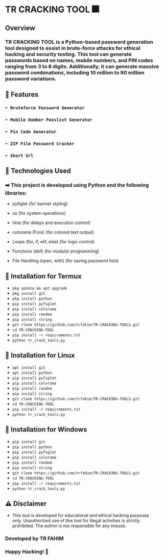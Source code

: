 # TR CRACKING TOOL 🎆

## Overview
### TR CRACKING TOOL is a Python-based password generation tool designed to assist in brute-force attacks for ethical hacking and security testing. This tool can generate passwords based on names, mobile numbers, and PIN codes ranging from 3 to 8 digits. Additionally, it can generate massive password combinations, including 10 million to 90 million password variations.

## 🧿 Features
### `➡️ Bruteforce Password Generator`
### `➡️ Mobile Number Passlist Generator`
### `➡️ Pin Code Generator`
### `➡️ ZIP File Password Cracker`
### `➡️ Short Url`

## 🧿 Technologies Used
### ➡️ This project is developed using Python and the following libraries:

- pyfiglet (for banner styling)

- os (for system operations)

- time (for delays and execution control)

- colorama (Fore) (for colored text output)

- Loops (for, if, elif, else) (for logic control)

- Functions (def) (for modular programming)

- File Handling (open, with) (for saving password lists)

## 🧿 Installation for Termux
- ` pkg update && apt upgrade `
- ` pkg install git `
- ` pkg install python `
- ` pip install pyfiglet `
- ` pip install colorama `
- ` pip install random `
- ` pip install string `
- ` git clone https://github.com/trfahim/TR-CRACKING-TOOLS.git `
- ` cd TR-CRACKING-TOOL `
- ` pip install -r requirements.txt `
- ` python tr_crack_tools.py `
## 🧿 Installation for Linux
- ` apt install git `
- ` apt install python `
- ` pip install pyfiglet `
- ` pip install colorama `
- ` pip install random `
- ` pip install string `
- ` git clone https://github.com/trfahim/TR-CRACKING-TOOLS.git `
- ` cd TR-CRACKING-TOOL `
- ` pip install -r requirements.txt `
- ` python tr_crack_tools.py `
## 🧿 Installation for Windows
- ` pip install git `
- ` pip install python `
- ` pip install pyfiglet `
- ` pip install colorama `
- ` pip install random `
- ` pip install string `
- ` git clone https://github.com/trfahim/TR-CRACKING-TOOLS.git `
- ` cd TR-CRACKING-TOOL `
- ` pip install -r requirements.txt `
- ` python tr_crack_tools.py `


## ⚠️ Disclaimer 

- This tool is developed for educational and ethical hacking purposes only. Unauthorized use of this tool for illegal activities is strictly prohibited. The author is not responsible for any misuse.


### Developed by TR FAHIM
### Happy Hacking! 🚀
